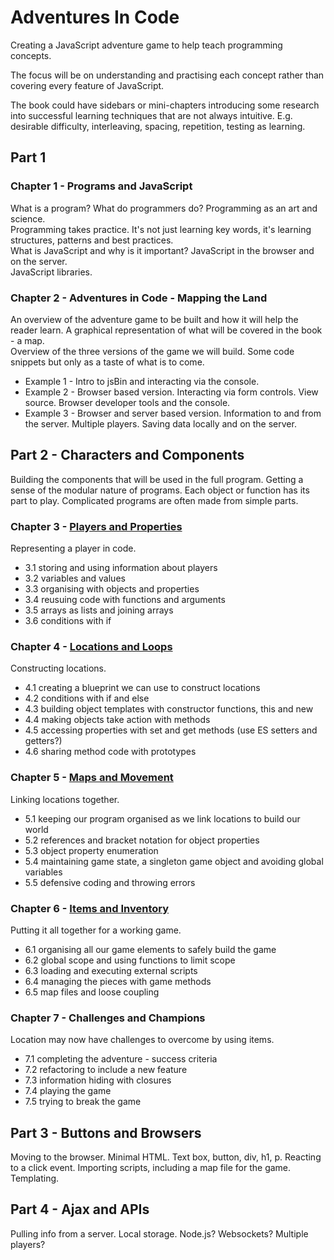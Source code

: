 # Adventures In Code
Creating a JavaScript adventure game to help teach programming concepts.

The focus will be on understanding and practising each concept rather than covering every feature of JavaScript.

The book could have sidebars or mini-chapters introducing some research into successful learning techniques that are not always intuitive. E.g. desirable difficulty, interleaving, spacing, repetition, testing as learning.  


## Part 1

### Chapter 1 - Programs and JavaScript
What is a program? What do programmers do? Programming as an art and science.  
Programming takes practice. It's not just learning key words, it's learning structures, patterns and best practices.  
What is JavaScript and why is it important? JavaScript in the browser and on the server.  
JavaScript libraries.  


### Chapter 2 - Adventures in Code - Mapping the Land
An overview of the adventure game to be built and how it will help the reader learn. A graphical representation of what will be covered in the book - a map.  
Overview of the three versions of the game we will build. Some code snippets but only as a taste of what is to come.  
* Example 1 - Intro to jsBin and interacting via the console.
* Example 2 - Browser based version. Interacting via form controls. View source. Browser developer tools and the console.
* Example 3 - Browser and server based version. Information to and from the server. Multiple players. Saving data locally and on the server.


## Part 2 - Characters and Components
Building the components that will be used in the full program. Getting a sense of the modular nature of programs. Each object or function has its part to play. Complicated programs are often made from simple parts.

### Chapter 3 - [Players and Properties](https://github.com/jrlarsen/AdventuresInCode/blob/master/Chpt3/chapter3.md)
Representing a player in code.
* 3.1 storing and using information about players
* 3.2 variables and values
* 3.3 organising with objects and properties
* 3.4 reusuing code with functions and arguments
* 3.5 arrays as lists and joining arrays
* 3.6 conditions with if

### Chapter 4 - [Locations and Loops](https://github.com/jrlarsen/AdventuresInCode/blob/master/Chpt4/chapter4.md)
Constructing locations.
* 4.1 creating a blueprint we can use to construct locations
* 4.2 conditions with if and else
* 4.3 building object templates with constructor functions, this and new
* 4.4 making objects take action with methods
* 4.5 accessing properties with set and get methods (use ES setters and getters?)
* 4.6 sharing method code with prototypes

### Chapter 5 - [Maps and Movement](https://github.com/jrlarsen/AdventuresInCode/blob/master/Chpt5/chapter5.md)
Linking locations together.
* 5.1 keeping our program organised as we link locations to build our world
* 5.2 references and bracket notation for object properties
* 5.3 object property enumeration
* 5.4 maintaining game state, a singleton game object and avoiding global variables
* 5.5 defensive coding and throwing errors

### Chapter 6 - [Items and Inventory](https://github.com/jrlarsen/AdventuresInCode/blob/master/Chpt6/chapter6.md)
Putting it all together for a working game.
* 6.1 organising all our game elements to safely build the game
* 6.2 global scope and using functions to limit scope
* 6.3 loading and executing external scripts
* 6.4 managing the pieces with game methods
* 6.5 map files and loose coupling

### Chapter 7 - Challenges and Champions
Location may now have challenges to overcome by using items.
* 7.1 completing the adventure - success criteria
* 7.2 refactoring to include a new feature
* 7.3 information hiding with closures
* 7.4 playing the game
* 7.5 trying to break the game


## Part 3 - Buttons and Browsers
Moving to the browser.
Minimal HTML.
Text box, button, div, h1, p.
Reacting to a click event.
Importing scripts, including a map file for the game.
Templating.

## Part 4 - Ajax and APIs
Pulling info from a server.
Local storage.
Node.js? Websockets? Multiple players?
